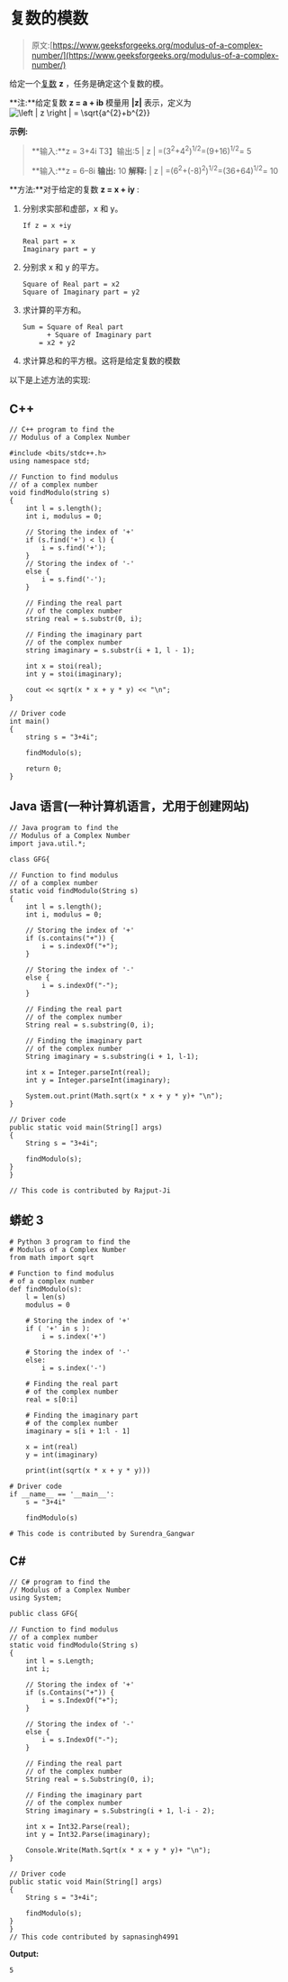 # 复数的模数

> 原文:[https://www.geeksforgeeks.org/modulus-of-a-complex-number/](https://www.geeksforgeeks.org/modulus-of-a-complex-number/)

给定一个[复数](https://www.geeksforgeeks.org/complex-numbers-c-set-1/) **z** ，任务是确定这个复数的模。

**注:**给定复数 **z = a + ib** 模量用 **|z|** 表示，定义为![\left | z \right | = \sqrt{a^{2}+b^{2}}](img/299a38627401817f5b7403c8865e41a7.png "Rendered by QuickLaTeX.com")

**示例:**

> **输入:**z = 3+4i
> T3】输出:5
> | z | =(3<sup>2</sup>+4<sup>2</sup>)<sup>1/2</sup>=(9+16)<sup>1/2</sup>= 5
> 
> **输入:**z = 6–8i
> **输出:** 10
> **解释:**
> | z | =(6<sup>2</sup>+(-8)<sup>2</sup>)<sup>1/2</sup>=(36+64)<sup>1/2</sup>= 10

**方法:**对于给定的复数 **z = x + iy** :

1.  分别求实部和虚部，x 和 y。

    ```
    If z = x +iy

    Real part = x
    Imaginary part = y

    ```

2.  分别求 x 和 y 的平方。

    ```
    Square of Real part = x2
    Square of Imaginary part = y2

    ```

3.  求计算的平方和。

    ```
    Sum = Square of Real part 
          + Square of Imaginary part
        = x2 + y2

    ```

4.  求计算总和的平方根。这将是给定复数的模数

以下是上述方法的实现:

## C++

```
// C++ program to find the
// Modulus of a Complex Number

#include <bits/stdc++.h>
using namespace std;

// Function to find modulus
// of a complex number
void findModulo(string s)
{
    int l = s.length();
    int i, modulus = 0;

    // Storing the index of '+'
    if (s.find('+') < l) {
        i = s.find('+');
    }
    // Storing the index of '-'
    else {
        i = s.find('-');
    }

    // Finding the real part
    // of the complex number
    string real = s.substr(0, i);

    // Finding the imaginary part
    // of the complex number
    string imaginary = s.substr(i + 1, l - 1);

    int x = stoi(real);
    int y = stoi(imaginary);

    cout << sqrt(x * x + y * y) << "\n";
}

// Driver code
int main()
{
    string s = "3+4i";

    findModulo(s);

    return 0;
}
```

## Java 语言(一种计算机语言，尤用于创建网站)

```
// Java program to find the
// Modulus of a Complex Number
import java.util.*;

class GFG{

// Function to find modulus
// of a complex number
static void findModulo(String s)
{
    int l = s.length();
    int i, modulus = 0;

    // Storing the index of '+'
    if (s.contains("+")) {
        i = s.indexOf("+");
    }

    // Storing the index of '-'
    else {
        i = s.indexOf("-");
    }

    // Finding the real part
    // of the complex number
    String real = s.substring(0, i);

    // Finding the imaginary part
    // of the complex number
    String imaginary = s.substring(i + 1, l-1);

    int x = Integer.parseInt(real);
    int y = Integer.parseInt(imaginary);

    System.out.print(Math.sqrt(x * x + y * y)+ "\n");
}

// Driver code
public static void main(String[] args)
{
    String s = "3+4i";

    findModulo(s);
}
}

// This code is contributed by Rajput-Ji
```

## 蟒蛇 3

```
# Python 3 program to find the
# Modulus of a Complex Number
from math import sqrt

# Function to find modulus
# of a complex number
def findModulo(s):
    l = len(s)
    modulus = 0

    # Storing the index of '+'
    if ( '+' in s ):
        i = s.index('+')

    # Storing the index of '-'
    else:
        i = s.index('-')

    # Finding the real part
    # of the complex number
    real = s[0:i]

    # Finding the imaginary part
    # of the complex number
    imaginary = s[i + 1:l - 1]

    x = int(real)
    y = int(imaginary)

    print(int(sqrt(x * x + y * y)))

# Driver code
if __name__ == '__main__':
    s = "3+4i"

    findModulo(s)

# This code is contributed by Surendra_Gangwar
```

## C#

```
// C# program to find the
// Modulus of a Complex Number
using System;

public class GFG{

// Function to find modulus
// of a complex number
static void findModulo(String s)
{
    int l = s.Length;
    int i;

    // Storing the index of '+'
    if (s.Contains("+")) {
        i = s.IndexOf("+");
    }

    // Storing the index of '-'
    else {
        i = s.IndexOf("-");
    }

    // Finding the real part
    // of the complex number
    String real = s.Substring(0, i);

    // Finding the imaginary part
    // of the complex number
    String imaginary = s.Substring(i + 1, l-i - 2);

    int x = Int32.Parse(real);
    int y = Int32.Parse(imaginary);

    Console.Write(Math.Sqrt(x * x + y * y)+ "\n");
}

// Driver code
public static void Main(String[] args)
{
    String s = "3+4i";

    findModulo(s);
}
}
// This code contributed by sapnasingh4991
```

**Output:**

```
5

```